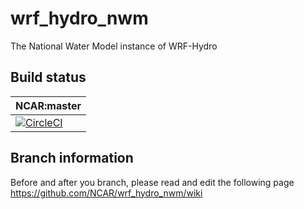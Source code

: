 # wrf_hydro_nwm
The National Water Model instance of WRF-Hydro

## Build status


|NCAR:master|
|----------|
|[![CircleCI](https://circleci.com/gh/NCAR/wrf_hydro_nwm/tree/master.svg?style=svg&circle-token=95e7fc4c9cc58091d730b7fea8b6da91082f1ee6)](https://circleci.com/gh/NCAR/wrf_hydro_nwm/tree/master)|


## Branch information
Before and after you branch, please read and edit the following page
https://github.com/NCAR/wrf_hydro_nwm/wiki
